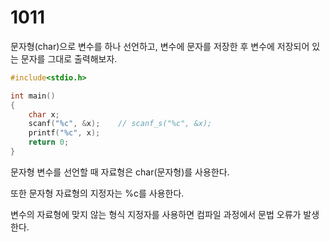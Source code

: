 # 1011

문자형(char)으로 변수를 하나 선언하고, 변수에 문자를 저장한 후
변수에 저장되어 있는 문자를 그대로 출력해보자.

```c
#include<stdio.h>

int main()
{
	char x;
	scanf("%c", &x);    // scanf_s("%c", &x);
	printf("%c", x);
	return 0;
}
```

문자형 변수를 선언할 때 자료형은 char(문자형)를 사용한다.

또한 문자형 자료형의 지정자는 %c를 사용한다.

변수의 자료형에 맞지 않는 형식 지정자를 사용하면 컴파일 과정에서 문법 오류가 발생한다.